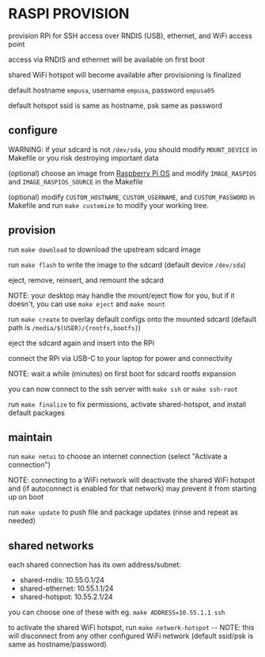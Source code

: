 # RASPI PROVISION

provision RPi for SSH access over RNDIS (USB), ethernet, and WiFi access point

access via RNDIS and ethernet will be available on first boot

shared WiFi hotspot will become available after provisioning is finalized

default hostname `empusa`, username `empusa`, password `empusa05`

default hotspot ssid is same as hostname, psk same as password

## configure

WARNING: if your sdcard is not `/dev/sda`, you should modify `MOUNT_DEVICE` in Makefile or you risk destroying important data

(optional) choose an image from [Raspberry Pi OS](https://www.raspberrypi.com/software/operating-systems/) and modify `IMAGE_RASPIOS` and `IMAGE_RASPIOS_SOURCE` in the Makefile

(optional) modify `CUSTOM_HOSTNAME`, `CUSTOM_USERNAME`, and `CUSTOM_PASSWORD` in Makefile and run `make customize` to modify your working tree.

## provision

run `make download` to download the upstream sdcard image

run `make flash` to write the image to the sdcard (default device `/dev/sda`)

eject, remove, reinsert, and remount the sdcard

NOTE: your desktop may handle the mount/eject flow for you, but if it doesn't, you can use `make eject` and `make mount`

run `make create` to overlay default configs onto the mounted sdcard (default path is `/media/$(USER)/{rootfs,bootfs}`)

eject the sdcard again and insert into the RPi

connect the RPi via USB-C to your laptop for power and connectivity

NOTE: wait a while (minutes) on first boot for sdcard rootfs expansion

you can now connect to the ssh server with `make ssh` or `make ssh-root`

run `make finalize` to fix permissions, activate shared-hotspot, and install default packages

## maintain

run `make nmtui` to choose an internet connection (select "Activate a connection")

NOTE: connecting to a WiFi network will deactivate the shared WiFi hotspot and (if autoconnect is enabled for that network) may prevent it from starting up on boot

run `make update` to push file and package updates (rinse and repeat as needed)

## shared networks

each shared connection has its own address/subnet:

- shared-rndis:    10.55.0.1/24
- shared-ethernet: 10.55.1.1/24
- shared-hotspot:  10.55.2.1/24

you can choose one of these with eg. `make ADDRESS=10.55.1.1 ssh`

to activate the shared WiFi hotspot, run `make network-hotspot` -- NOTE: this will disconnect from any other configured WiFi network (default ssid/psk is same as hostname/password)
